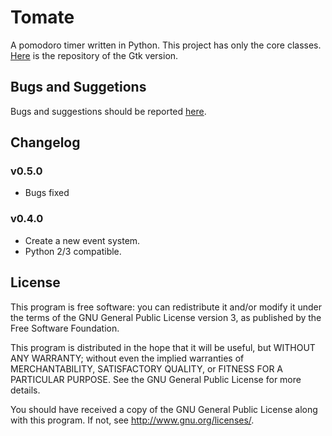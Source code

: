 Tomate
======

A pomodoro timer written in Python. This project has only the core classes.
[Here][1] is the repository of the Gtk version.


Bugs and Suggetions
-------------------

Bugs and suggestions should be reported [here][2].


Changelog
---------

### v0.5.0

- Bugs fixed

### v0.4.0

- Create a new event system.
- Python 2/3 compatible.

License
-------

This program is free software: you can redistribute it and/or modify it
under the terms of the GNU General Public License version 3, as published
by the Free Software Foundation.

This program is distributed in the hope that it will be useful, but
WITHOUT ANY WARRANTY; without even the implied warranties of
MERCHANTABILITY, SATISFACTORY QUALITY, or FITNESS FOR A PARTICULAR
PURPOSE.  See the GNU General Public License for more details.

You should have received a copy of the GNU General Public License along
with this program.  If not, see <http://www.gnu.org/licenses/>.

[1]: https://github.com/eliostvs/tomate-gtk
[2]: https://github.com/eliostvs/tomate/issues
